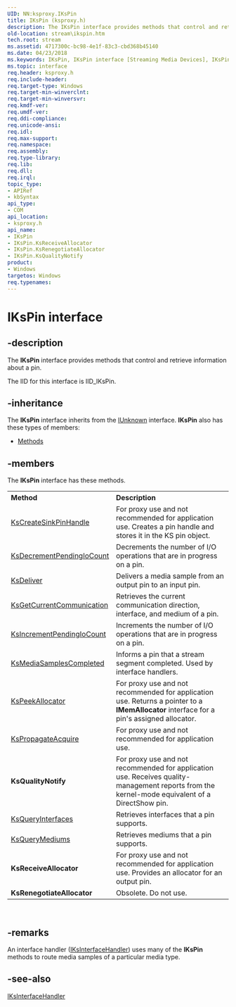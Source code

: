 ```yaml
---
UID: NN:ksproxy.IKsPin
title: IKsPin (ksproxy.h)
description: The IKsPin interface provides methods that control and retrieve information about a pin.
old-location: stream\ikspin.htm
tech.root: stream
ms.assetid: 4717300c-bc98-4e1f-83c3-cbd368b45140
ms.date: 04/23/2018
ms.keywords: IKsPin, IKsPin interface [Streaming Media Devices], IKsPin interface [Streaming Media Devices],described, ksproxy/IKsPin, ksproxy_9a020f8a-1271-47ea-816f-1132e44b6f45.xml, stream.ikspin
ms.topic: interface
req.header: ksproxy.h
req.include-header: 
req.target-type: Windows
req.target-min-winverclnt: 
req.target-min-winversvr: 
req.kmdf-ver: 
req.umdf-ver: 
req.ddi-compliance: 
req.unicode-ansi: 
req.idl: 
req.max-support: 
req.namespace: 
req.assembly: 
req.type-library: 
req.lib: 
req.dll: 
req.irql: 
topic_type:
- APIRef
- kbSyntax
api_type:
- COM
api_location:
- ksproxy.h
api_name:
- IKsPin
- IKsPin.KsReceiveAllocator
- IKsPin.KsRenegotiateAllocator
- IKsPin.KsQualityNotify
product:
- Windows
targetos: Windows
req.typenames: 
---
```


# IKsPin interface


## -description


The <b>IKsPin</b> interface provides methods that control and retrieve information about a pin.

The IID for this interface is IID_IKsPin.


## -inheritance

The <b xmlns:loc="http://microsoft.com/wdcml/l10n">IKsPin</b> interface inherits from the <a href="https://msdn.microsoft.com/33f1d79a-33fc-4ce5-a372-e08bda378332">IUnknown</a> interface. <b>IKsPin</b> also has these types of members:
<ul>
<li><a href="https://docs.microsoft.com/">Methods</a></li>
</ul>

## -members

The <b>IKsPin</b> interface has these methods.
<table class="members" id="memberListMethods">
<tr>
<th align="left" width="37%">Method</th>
<th align="left" width="63%">Description</th>
</tr>
<tr data="declared;">
<td align="left" width="37%">
<a href="https://msdn.microsoft.com/68faba0a-8057-4259-b93d-c19899637356">KsCreateSinkPinHandle</a>
</td>
<td align="left" width="63%">
For proxy use and not recommended for application use. Creates a pin handle and stores it in the KS pin object. 

</td>
</tr>
<tr data="declared;">
<td align="left" width="37%">
<a href="https://msdn.microsoft.com/92e0355c-b89f-46c2-b406-e3c73fc37000">KsDecrementPendingIoCount</a>
</td>
<td align="left" width="63%">
Decrements the number of I/O operations that are in progress on a pin.

</td>
</tr>
<tr data="declared;">
<td align="left" width="37%">
<a href="https://msdn.microsoft.com/e527a659-7ed5-4262-bed2-3bab58919401">KsDeliver</a>
</td>
<td align="left" width="63%">
Delivers a media sample from an output pin to an input pin. 

</td>
</tr>
<tr data="declared;">
<td align="left" width="37%">
<a href="https://msdn.microsoft.com/3fca9bf5-5430-4877-846e-e796e54991a2">KsGetCurrentCommunication</a>
</td>
<td align="left" width="63%">
Retrieves the current communication direction, interface, and medium of a pin. 

</td>
</tr>
<tr data="declared;">
<td align="left" width="37%">
<a href="https://msdn.microsoft.com/e79ae2ac-6636-491d-8c98-70a5ff3a23ef">KsIncrementPendingIoCount</a>
</td>
<td align="left" width="63%">
Increments the number of I/O operations that are in progress on a pin.

</td>
</tr>
<tr data="declared;">
<td align="left" width="37%">
<a href="https://msdn.microsoft.com/df3bbc09-14aa-4243-887b-d88d02a59f73">KsMediaSamplesCompleted</a>
</td>
<td align="left" width="63%">
Informs a pin that a stream segment completed. Used by interface handlers.

</td>
</tr>
<tr data="declared;">
<td align="left" width="37%">
<a href="https://msdn.microsoft.com/fd833d0b-2f81-4002-8280-38e17e528af6">KsPeekAllocator</a>
</td>
<td align="left" width="63%">
For proxy use and not recommended for application use. Returns a pointer to a <b>IMemAllocator</b> interface for a pin's assigned allocator.

</td>
</tr>
<tr data="declared;">
<td align="left" width="37%">
<a href="https://msdn.microsoft.com/059bef5a-1db7-4fd7-a19b-c34df81f4447">KsPropagateAcquire</a>
</td>
<td align="left" width="63%">
For proxy use and not recommended for application use.

</td>
</tr>
<tr data="declared;">
<td align="left" width="37%"><b>KsQualityNotify</b></td>
<td align="left" width="63%">
For proxy use and not recommended for application use. Receives quality-management reports from the kernel-mode equivalent of a DirectShow pin.

</td>
</tr>
<tr data="declared;">
<td align="left" width="37%">
<a href="https://msdn.microsoft.com/e8b0a1c0-c018-4556-b43c-fae4f7cf43de">KsQueryInterfaces</a>
</td>
<td align="left" width="63%">
Retrieves interfaces that a pin supports.

</td>
</tr>
<tr data="declared;">
<td align="left" width="37%">
<a href="https://msdn.microsoft.com/de6efd10-7f97-422a-abd4-c21c4cbc1dd7">KsQueryMediums</a>
</td>
<td align="left" width="63%">
Retrieves mediums that a pin supports.

</td>
</tr>
<tr data="declared;">
<td align="left" width="37%"><b>KsReceiveAllocator</b></td>
<td align="left" width="63%">
For proxy use and not recommended for application use. Provides an allocator for an output pin. 

</td>
</tr>
<tr data="declared;">
<td align="left" width="37%"><b>KsRenegotiateAllocator</b></td>
<td align="left" width="63%">
Obsolete. Do not use.

</td>
</tr>
</table> 


## -remarks



An interface handler (<a href="https://msdn.microsoft.com/library/windows/hardware/ff559855">IKsInterfaceHandler</a>) uses many of the <b>IKsPin</b> methods to route media samples of a particular media type. 
    




## -see-also




<a href="https://msdn.microsoft.com/library/windows/hardware/ff559855">IKsInterfaceHandler</a>
 

 

